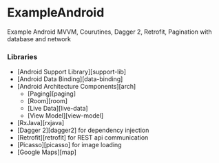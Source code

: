 # ExampleAndroid
Example Android MVVM, Courutines, Dagger 2, Retrofit, Pagination with database and network

### Libraries
* [Android Support Library][support-lib]
* [Android Data Binding][data-binding]
* [Android Architecture Components][arch]
  * [Paging][paging]
  * [Room][room]
  * [Live Data][live-data]
  * [View Model][view-model]
* [RxJava][rxjava]
* [Dagger 2][dagger2] for dependency injection
* [Retrofit][retrofit] for REST api communication
* [Picasso][picasso] for image loading
* [Google Maps][map]
